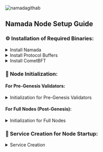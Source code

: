 ![namadagithab](https://github.com/Crouton-Digital/guide/assets/113435724/cd4429ca-b48d-4d34-9642-af251bfc9f89)


## Namada Node Setup Guide

### ⚙️ Installation of Required Binaries:

<details>
  <summary>Install Namada</summary>
      
  - **Set the desired version**:
    ```bash
    NAMADA_TAG="v0.23.1"
    ```

  - **Download and extract**:
    ```bash
    curl -L -o namada.tar.gz "https://github.com/anoma/namada/releases/download/$NAMADA_TAG/namada-${NAMADA_TAG}-Linux-x86_64.tar.gz"
    tar -xvf namada.tar.gz
    ```

  - **Move to `/usr/local/bin`**:
    ```bash
    sudo mv namada-${NAMADA_TAG}-Linux-x86_64/* /usr/local/bin/
    ```

  - **Cleanup**:
    ```bash
    rm -rf namada-${NAMADA_TAG}-Linux-x86_64 namada.tar.gz
    ```

  - **Verify the installation**:
    ```bash
    namada --version
    ```

</details>

<details>
  <summary>Install Protocol Buffers</summary>
      
  - **Set the desired version**:
    ```bash
    PROTOBUF_TAG="v24.4"
    ```

  - **Download and extract to a specific folder**:
    ```bash
    curl -L -o protobuf.zip "https://github.com/protocolbuffers/protobuf/releases/download/$PROTOBUF_TAG/protoc-${PROTOBUF_TAG#v}-linux-x86_64.zip"
    mkdir protobuf_temp && unzip protobuf.zip -d protobuf_temp/
    ```

  - **Move to `/usr/local/bin` and `/usr/local/include`**:
    ```bash
    sudo cp protobuf_temp/bin/protoc /usr/local/bin/
    sudo cp -r protobuf_temp/include/* /usr/local/include/
    ```

  - **Cleanup**:
    ```bash
    rm -rf protobuf_temp protobuf.zip
    ```

  - **Verify the installation**:
    ```bash
    protoc --version
    ```

</details>

<details>
  <summary>Install CometBFT</summary>
      
  - **Set the desired version**:
    ```bash
    COMETBFT_TAG="v0.37.2"
    ```

  - **Download and extract to a specific folder**:
    ```bash
    curl -L -o cometbft.tar.gz "https://github.com/cometbft/cometbft/releases/download/$COMETBFT_TAG/cometbft_${COMETBFT_TAG#v}_linux_amd64.tar.gz"
    mkdir cometbft_temp && tar -xvf cometbft.tar.gz -C cometbft_temp/
    ```

  - **Move to `/usr/local/bin`**:
    ```bash
    sudo mv cometbft_temp/cometbft /usr/local/bin/
    ```

  - **Cleanup**:
    ```bash
    rm -rf cometbft_temp cometbft.tar.gz
    ```

  - **Verify the installation**:
    ```bash
    cometbft version
    ```

</details>

### 🌟 Node Initialization:

#### For Pre-Genesis Validators:

<details>
  <summary>Initialization for Pre-Genesis Validators</summary>

  **IMPORTANT:** Only follow these steps if you are a pre-genesis validator. If you are not a pre-genesis validator, please skip this section.

  1. **Setup the directory**:
     ```bash
     mkdir $HOME/.local/share/namada
     ```

  2. **Copy the pre-genesis data**:
     ```bash
     cp -r $HOME/namada_backup/pre-genesis* $HOME/.local/share/namada/
     ```

  3. **Join the network**:
     ```bash
     namada client utils join-network --chain-id $CHAIN_ID --genesis-validator $VALIDATOR_ALIAS
     ```

  4. **Restart the service and monitor logs**:
     ```bash
     sudo systemctl restart namadad && sudo journalctl -u namadad -f -o cat 
     ```

</details>

#### For Full Nodes (Post-Genesis):

<details>
  <summary>Initialization for Full Nodes</summary>

  1. **Navigate to the home directory**:
     ```bash
     cd $HOME
     ```

  2. **Join the network**:
     ```bash
     namada client utils join-network --chain-id $CHAIN_ID
     ```

  3. **Start the service and monitor logs**:
     ```bash
     sudo systemctl start namadad && sudo journalctl -u namadad -f -o cat 
     ```

</details>

### 🔄 Service Creation for Node Startup:
<details>
  <summary>Service Creation</summary>

  - **Create the Systemd Service File**:
    ```bash
    sudo tee /etc/systemd/system/namadad.service > /dev/null <<EOF
    [Unit]
    Description=namada
    After=network-online.target
    [Service]
    User=$USER
    WorkingDirectory=$HOME/.local/share/namada
    Environment=TM_LOG_LEVEL=p2p:none,pex:error
    Environment=NAMADA_CMT_STDOUT=true
    ExecStart=/usr/local/bin/namada node ledger run 
    StandardOutput=syslog
    StandardError=syslog
    Restart=always
    RestartSec=10
    LimitNOFILE=65535
    [Install]
    WantedBy=multi-user.target
    EOF
    ```

  - **Reload the Systemd Configuration:**
    ```bash
    sudo systemctl daemon-reload
    ```

  - **Enable and Start the Service:**
    ```bash
    sudo systemctl enable namadad
    sudo systemctl restart namadad
    ```

  - **Monitor the Service Logs:**
    ```bash
    sudo journalctl -u namadad -f -o ca
    ```

</details>




